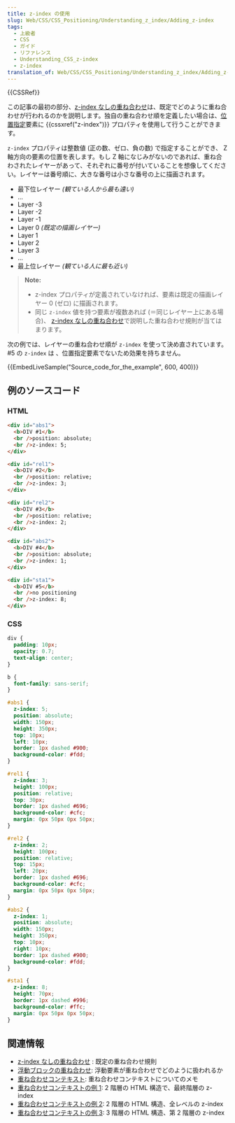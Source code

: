 ```yaml
---
title: z-index の使用
slug: Web/CSS/CSS_Positioning/Understanding_z_index/Adding_z-index
tags:
  - 上級者
  - CSS
  - ガイド
  - リファレンス
  - Understanding_CSS_z-index
  - z-index
translation_of: Web/CSS/CSS_Positioning/Understanding_z_index/Adding_z-index
---
```

{{CSSRef}}

この記事の最初の部分、[z-index なしの重ね合わせ](/ja/docs/Web/CSS/CSS_Positioning/Understanding_z_index/Stacking_without_z-index)は、既定でどのように重ね合わせが行われるのかを説明します。独自の重ね合わせ順を定義したい場合は、[位置指定](/ja/docs/Web/CSS/position#types_of_positioning)要素に {{cssxref("z-index")}} プロパティを使用して行うことができます。

`z-index` プロパティは整数値 (正の数、ゼロ、負の数) で指定することができ、 Z 軸方向の要素の位置を表します。もし Z 軸になじみがないのであれば、重ね合わされたレイヤーがあって、それぞれに番号が付いていることを想像してください。レイヤーは番号順に、大きな番号は小さな番号の上に描画されます。

- 最下位レイヤー _(観ている人から最も遠い)_
- ...
- Layer -3
- Layer -2
- Layer -1
- Layer 0 _(既定の描画レイヤー)_
- Layer 1
- Layer 2
- Layer 3
- ...
- 最上位レイヤー _(観ている人に最も近い)_

> **Note:**
>
> - z-index プロパティが定義されていなければ、要素は既定の描画レイヤー 0 (ゼロ) に描画されます。
> - 同じ `z-index` 値を持つ要素が複数あれば (＝同じレイヤー上にある場合)、 [z-index なしの重ね合わせ](/ja/docs/Web/CSS/CSS_Positioning/Understanding_z_index/Stacking_without_z-index)で説明した重ね合わせ規則が当てはまります。

次の例では、レイヤーの重ね合わせ順が `z-index` を使って決め直されています。#5 の `z-index` は 、位置指定要素でないため効果を持ちません。

{{EmbedLiveSample("Source_code_for_the_example", 600, 400)}}

<h2 id="Source_code_for_the_example">例のソースコード</h2>

### HTML

```html
<div id="abs1">
  <b>DIV #1</b>
  <br />position: absolute;
  <br />z-index: 5;
</div>

<div id="rel1">
  <b>DIV #2</b>
  <br />position: relative;
  <br />z-index: 3;
</div>

<div id="rel2">
  <b>DIV #3</b>
  <br />position: relative;
  <br />z-index: 2;
</div>

<div id="abs2">
  <b>DIV #4</b>
  <br />position: absolute;
  <br />z-index: 1;
</div>

<div id="sta1">
  <b>DIV #5</b>
  <br />no positioning
  <br />z-index: 8;
</div>
```

### CSS

```css
div {
  padding: 10px;
  opacity: 0.7;
  text-align: center;
}

b {
  font-family: sans-serif;
}

#abs1 {
  z-index: 5;
  position: absolute;
  width: 150px;
  height: 350px;
  top: 10px;
  left: 10px;
  border: 1px dashed #900;
  background-color: #fdd;
}

#rel1 {
  z-index: 3;
  height: 100px;
  position: relative;
  top: 30px;
  border: 1px dashed #696;
  background-color: #cfc;
  margin: 0px 50px 0px 50px;
}

#rel2 {
  z-index: 2;
  height: 100px;
  position: relative;
  top: 15px;
  left: 20px;
  border: 1px dashed #696;
  background-color: #cfc;
  margin: 0px 50px 0px 50px;
}

#abs2 {
  z-index: 1;
  position: absolute;
  width: 150px;
  height: 350px;
  top: 10px;
  right: 10px;
  border: 1px dashed #900;
  background-color: #fdd;
}

#sta1 {
  z-index: 8;
  height: 70px;
  border: 1px dashed #996;
  background-color: #ffc;
  margin: 0px 50px 0px 50px;
}
```

<h2 id="See_also" name="See_also">関連情報</h2>

- [z-index なしの重ね合わせ](/ja/docs/Web/CSS/CSS_Positioning/Understanding_z_index/Stacking_without_z-index) : 既定の重ね合わせ規則
- [浮動ブロックの重ね合わせ](/ja/docs/Web/CSS/CSS_Positioning/Understanding_z_index/Stacking_and_float): 浮動要素が重ね合わせでどのように扱われるか
- [重ね合わせコンテキスト](/ja/docs/Web/CSS/CSS_Positioning/Understanding_z_index/The_stacking_context): 重ね合わせコンテキストについてのメモ
- [重ね合わせコンテキストの例 1](/ja/docs/Web/CSS/CSS_Positioning/Understanding_z_index/Stacking_context_example_1): 2 階層の HTML 構造で、最終階層の z-index
- [重ね合わせコンテキストの例 2](/ja/docs/Web/CSS/CSS_Positioning/Understanding_z_index/Stacking_context_example_2): 2 階層の HTML 構造、全レベルの z-index
- [重ね合わせコンテキストの例 3](/ja/docs/Web/CSS/CSS_Positioning/Understanding_z_index/Stacking_context_example_3): 3 階層の HTML 構造、第 2 階層の z-index
